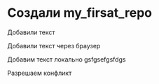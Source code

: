 ﻿# Создали my_firsat_repo

Добавили текст

Добавили текст через браузер

Добавим текст локально
gsfgsefgsfdgs

Разрешаем конфликт
